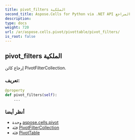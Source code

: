 ```yaml
---
title: pivot_filters الملكية
second_title: Aspose.Cells for Python via .NET API المراجع
description:
type: docs
weight: 720
url: /ar/aspose.cells.pivot/pivottable/pivot_filters/
is_root: false
---
```

##  pivot_filters الملكية

إرجاع كائن PivotFilterCollection.
###  تعريف:
```python
@property
def pivot_filters(self):
    ...
```

###  أنظر أيضا
* وحدة [aspose.cells.pivot](../../)
* فئة [PivotFilterCollection](/cells/python-net/ar/aspose.cells.pivot/pivotfiltercollection)
* فئة [PivotTable](/cells/python-net/ar/aspose.cells.pivot/pivottable)
